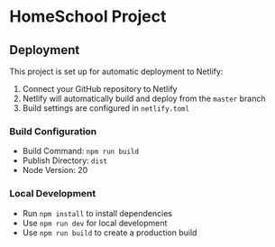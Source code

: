 # HomeSchool Project

## Deployment

This project is set up for automatic deployment to Netlify:

1. Connect your GitHub repository to Netlify
2. Netlify will automatically build and deploy from the `master` branch
3. Build settings are configured in `netlify.toml`

### Build Configuration
- Build Command: `npm run build`
- Publish Directory: `dist`
- Node Version: 20

### Local Development
- Run `npm install` to install dependencies
- Use `npm run dev` for local development
- Use `npm run build` to create a production build
